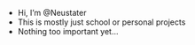 - Hi, I’m @Neustater
- This is mostly just school or personal projects
- Nothing too important yet...

